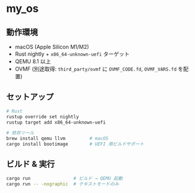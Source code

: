 # my_os

## 動作環境

- macOS (Apple Silicon M1/M2)
- Rust nightly + `x86_64-unknown-uefi` ターゲット
- QEMU 8.1 以上
- OVMF (別途取得: `third_party/ovmf` に `OVMF_CODE.fd`, `OVMF_VARS.fd` を配置)

## セットアップ

```bash
# Rust
rustup override set nightly
rustup target add x86_64-unknown-uefi

# 依存ツール
brew install qemu llvm         # macOS
cargo install bootimage        # UEFI 用ビルドサポート
```

## ビルド & 実行

```bash
cargo run                # ビルド → QEMU 起動
cargo run -- -nographic  # テキストモードのみ
```
